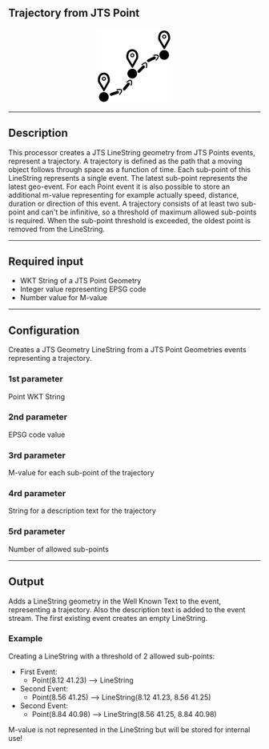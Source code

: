 <!--
  ~ Licensed to the Apache Software Foundation (ASF) under one or more
  ~ contributor license agreements.  See the NOTICE file distributed with
  ~ this work for additional information regarding copyright ownership.
  ~ The ASF licenses this file to You under the Apache License, Version 2.0
  ~ (the "License"); you may not use this file except in compliance with
  ~ the License.  You may obtain a copy of the License at
  ~
  ~    http://www.apache.org/licenses/LICENSE-2.0
  ~
  ~ Unless required by applicable law or agreed to in writing, software
  ~ distributed under the License is distributed on an "AS IS" BASIS,
  ~ WITHOUT WARRANTIES OR CONDITIONS OF ANY KIND, either express or implied.
  ~ See the License for the specific language governing permissions and
  ~ limitations under the License.
  ~
  -->

## Trajectory from JTS Point

<p align="center">
    <img src="icon.png" width="150px;" class="pe-image-documentation"/>
</p>

***

## Description

This processor creates a JTS LineString geometry from  JTS Points events, represent a trajectory. A trajectory is defined  as the path that a moving object follows through space as a function of time. Each sub-point of this LineString represents a single event. The latest sub-point represents the latest geo-event. For each Point event it is also possible to store an additional m-value representing for example actually speed, distance, duration or direction of this event. A trajectory consists of at least two sub-point and can't be infinitive, so a threshold of maximum allowed sub-points is required. When the sub-point threshold is exceeded, the oldest point is removed from the LineString.
***

## Required input

*  WKT String of a JTS Point Geometry
*  Integer value representing EPSG code
*  Number value for M-value


***

## Configuration

Creates a JTS Geometry LineString from a JTS Point Geometries events representing a trajectory.


### 1st parameter
Point WKT String

### 2nd parameter
EPSG code value

### 3rd parameter
M-value for each sub-point of the trajectory

### 4rd parameter
String for a description text for the trajectory

### 5rd parameter
Number of allowed sub-points

***

## Output

Adds a LineString geometry in the Well Known Text to the event, representing a trajectory. Also the description text is added to the event stream. The first existing event creates an empty LineString.

### Example
Creating a LineString with a threshold of 2 allowed sub-points:

* First Event:
  * Point(8.12 41.23) --> LineString <empty>
* Second Event:
  * Point(8.56 41.25) --> LineString(8.12 41.23, 8.56 41.25)
* Second Event:
  * Point(8.84 40.98) --> LineString(8.56 41.25, 8.84 40.98)

M-value is not represented in the LineString but will be stored for internal use!
